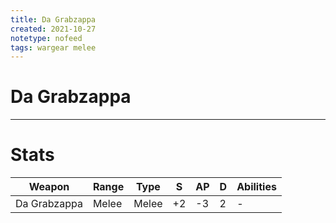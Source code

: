 ```yaml
---
title: Da Grabzappa
created: 2021-10-27
notetype: nofeed
tags: wargear melee
---
```


# Da Grabzappa

---

# Stats

| Weapon       | Range | Type  | S   | AP  | D   | Abilities |
| ------------ | ----- | ----- | --- | --- | --- | --------- |
| Da Grabzappa | Melee | Melee | +2  | -3  | 2   | -         | 
